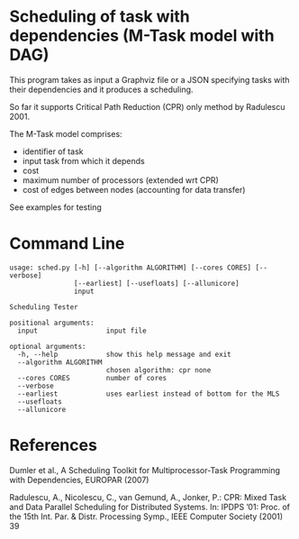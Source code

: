 
Scheduling of task with dependencies (M-Task model with DAG)
=========

This program takes as input a Graphviz file or a JSON specifying tasks with their dependencies and it produces a scheduling.

So far it supports Critical Path Reduction (CPR) only method by Radulescu 2001.

The M-Task model comprises:
- identifier of task
- input task from which it depends
- cost
- maximum number of processors (extended wrt CPR)
- cost of edges between nodes (accounting for data transfer)

See examples for testing

Command Line
===========	

	usage: sched.py [-h] [--algorithm ALGORITHM] [--cores CORES] [--verbose]
	                [--earliest] [--usefloats] [--allunicore]
	                input

	Scheduling Tester

	positional arguments:
	  input                 input file

	optional arguments:
	  -h, --help            show this help message and exit
	  --algorithm ALGORITHM
	                        chosen algorithm: cpr none
	  --cores CORES         number of cores
	  --verbose
	  --earliest            uses earliest instead of bottom for the MLS
	  --usefloats
	  --allunicore


References
=========
Dumler et al., A Scheduling Toolkit for Multiprocessor-Task Programming with Dependencies, EUROPAR (2007)

Radulescu, A., Nicolescu, C., van Gemund, A., Jonker, P.: CPR: Mixed Task and Data Parallel Scheduling for Distributed Systems. In: IPDPS ’01: Proc. of the 15th Int. Par. & Distr. Processing Symp., IEEE Computer Society (2001) 39